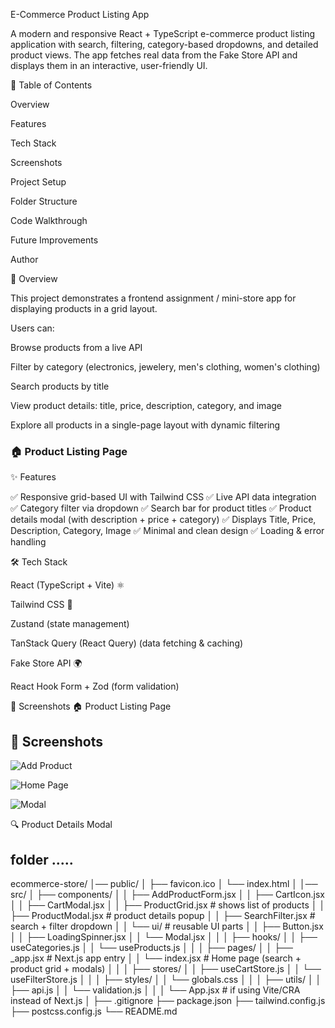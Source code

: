 
E-Commerce Product Listing App

A modern and responsive React + TypeScript e-commerce product listing application with search, filtering, category-based dropdowns, and detailed product views.
The app fetches real data from the Fake Store API
 and displays them in an interactive, user-friendly UI.

📖 Table of Contents

Overview

Features

Tech Stack

Screenshots

Project Setup

Folder Structure

Code Walkthrough

Future Improvements

Author

📝 Overview

This project demonstrates a frontend assignment / mini-store app for displaying products in a grid layout.

Users can:

Browse products from a live API

Filter by category (electronics, jewelery, men's clothing, women's clothing)

Search products by title

View product details: title, price, description, category, and image

Explore all products in a single-page layout with dynamic filtering
### 🏠 Product Listing Page


✨ Features

✅ Responsive grid-based UI with Tailwind CSS
✅ Live API data integration
✅ Category filter via dropdown
✅ Search bar for product titles
✅ Product details modal (with description + price + category)
✅ Displays Title, Price, Description, Category, Image
✅ Minimal and clean design
✅ Loading & error handling

🛠️ Tech Stack

React (TypeScript + Vite) ⚛️

Tailwind CSS 🎨

Zustand (state management)

TanStack Query (React Query) (data fetching & caching)

Fake Store API 🌍

React Hook Form + Zod (form validation)

📸 Screenshots
🏠 Product Listing Page

## 📸 Screenshots

![Add Product](./src/assets/image/add.png)

![Home Page](./src/assets/image/home.png)

![Modal](./src/assets/image/modal.png)




🔍 Product Details Modal
## folder .....

ecommerce-store/
│── public/
│   ├── favicon.ico
│   └── index.html
│
│── src/
│   ├── components/
│   │   ├── AddProductForm.jsx
│   │   ├── CartIcon.jsx
│   │   ├── CartModal.jsx
│   │   ├── ProductGrid.jsx        # shows list of products
│   │   ├── ProductModal.jsx       # product details popup
│   │   ├── SearchFilter.jsx       # search + filter dropdown
│   │   └── ui/                    # reusable UI parts
│   │       ├── Button.jsx
│   │       ├── LoadingSpinner.jsx
│   │       └── Modal.jsx
│   │
│   ├── hooks/
│   │   ├── useCategories.js
│   │   └── useProducts.js
│   │
│   ├── pages/
│   │   ├── _app.jsx               # Next.js app entry
│   │   └── index.jsx              # Home page (search + product grid + modals)
│   │
│   ├── stores/
│   │   ├── useCartStore.js
│   │   └── useFilterStore.js
│   │
│   ├── styles/
│   │   └── globals.css
│   │
│   ├── utils/
│   │   ├── api.js
│   │   └── validation.js
│   │
│   └── App.jsx                    # if using Vite/CRA instead of Next.js
│
├── .gitignore
├── package.json
├── tailwind.config.js
├── postcss.config.js
└── README.md


